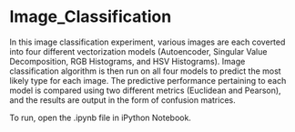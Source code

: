 # Image_Classification

In this image classification experiment, various images are each coverted into four different vectorization models (Autoencoder, Singular Value Decomposition, RGB Histograms, and HSV Histograms). Image classification algorithm is then run on all four models to predict the most likely type for each image. The predictive performance pertaining to each model is compared using two different metrics (Euclidean and Pearson), and the results are output in the form of confusion matrices.

To run, open the .ipynb file in iPython Notebook.
